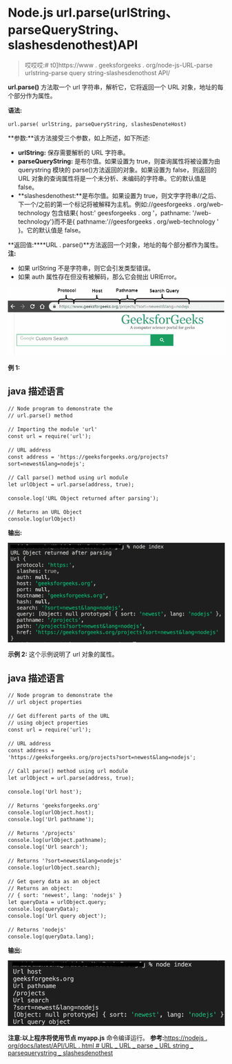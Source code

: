 # Node.js url.parse(urlString、parseQueryString、slashesdenothest)API

> 哎哎哎:# t0]https://www . geeksforgeeks . org/node-js-URL-parse urlstring-parse query string-slashesdenothost API/

**url.parse()** 方法取一个 url 字符串，解析它，它将返回一个 URL 对象，地址的每个部分作为属性。

**语法:**

```
url.parse( urlString, parseQueryString, slashesDenoteHost)
```

**参数:**该方法接受三个参数，如上所述，如下所述:

*   **urlString:** 保存需要解析的 URL 字符串。
*   **parseQueryString:** 是布尔值。如果设置为 true，则查询属性将被设置为由 querystring 模块的 parse()方法返回的对象。如果设置为 false，则返回的 URL 对象的查询属性将是一个未分析、未编码的字符串。它的默认值是 false。
*   **slashesdenothest:**是布尔值。如果设置为 true，则文字字符串//之后、下一个/之前的第一个标记将被解释为主机。例如://geesforgeeks . org/web-technology 包含结果{ host:' geesforgeeks . org '，pathname: '/web-technology'}而不是{ pathname:'//geesforgeeks . org/web-technology ' }。它的默认值是 false。

**返回值:****URL . parse()**方法返回一个对象，地址的每个部分都作为属性。
**注:**

*   如果 urlString 不是字符串，则它会引发类型错误。
*   如果 auth 属性存在但没有被解码，那么它会抛出 URIError。

![](img/eda485d9184c8cee165baf2b5294a58c.png)

**例 1:**

## java 描述语言

```
// Node program to demonstrate the  
// url.parse() method  

// Importing the module 'url'
const url = require('url');

// URL address
const address = 'https://geeksforgeeks.org/projects?sort=newest&lang=nodejs';

// Call parse() method using url module
let urlObject = url.parse(address, true);

console.log('URL Object returned after parsing');

// Returns an URL Object
console.log(urlObject)
```

**输出:**

![](img/833710e5eae7f33b314f66293c3f2714.png)

**示例 2:** 这个示例说明了 url 对象的属性。

## java 描述语言

```
// Node program to demonstrate the  
// url object properties  

// Get different parts of the URL
// using object properties
const url = require('url');

// URL address
const address = 
'https://geeksforgeeks.org/projects?sort=newest&lang=nodejs';

// Call parse() method using url module
let urlObject = url.parse(address, true);

console.log('Url host');

// Returns 'geeksforgeeks.org'
console.log(urlObject.host); 
console.log('Url pathname');

// Returns '/projects'
console.log(urlObject.pathname); 
console.log('Url search');

// Returns '?sort=newest&lang=nodejs'
console.log(urlObject.search); 

// Get query data as an object
// Returns an object: 
// { sort: 'newest', lang: 'nodejs' }
let queryData = urlObject.query; 
console.log(queryData);
console.log('Url query object');

// Returns 'nodejs'
console.log(queryData.lang); 
```

**输出:**

![](img/4a260c7133c9335294a59174530d5064.png)

**注意:**以上程序将使用**节点 myapp.js** 命令编译运行。
**参考:**[https://nodejs . org/docs/latest/API/URL . html # URL _ URL _ parse _ URL string _ parsequerystring _ slashesdenothest](https://nodejs.org/docs/latest/api/url.html#url_url_parse_urlstring_parsequerystring_slashesdenotehost)
